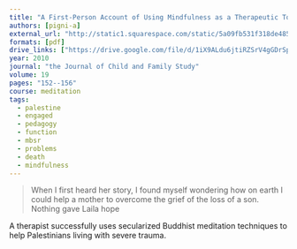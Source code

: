 ```yaml
---
title: "A First-Person Account of Using Mindfulness as a Therapeutic Tool in the Palestinian Territories"
authors: [pigni-a]
external_url: "http://static1.squarespace.com/static/5a09fb531f318de485b9921e/5a0a02aa02d7bc23190b0726/5a0a028002d7bc23190b00b9/1510605440679/Mindfulness-in-Palestine.pdf?format=original"
formats: [pdf]
drive_links: ["https://drive.google.com/file/d/1iX9ALdu6jtiRZSrV4gGDrSpDg9ACcQvl/view?usp=drivesdk"]
year: 2010
journal: "the Journal of Child and Family Study"
volume: 19
pages: "152--156"
course: meditation
tags:
  - palestine
  - engaged
  - pedagogy
  - function
  - mbsr
  - problems
  - death
  - mindfulness
---
```


> When I first heard her story, I found myself wondering how on earth I could help a mother to overcome the grief of the loss of a son. Nothing gave Laila hope

A therapist successfully uses secularized Buddhist meditation techniques to help Palestinians living with severe trauma.


